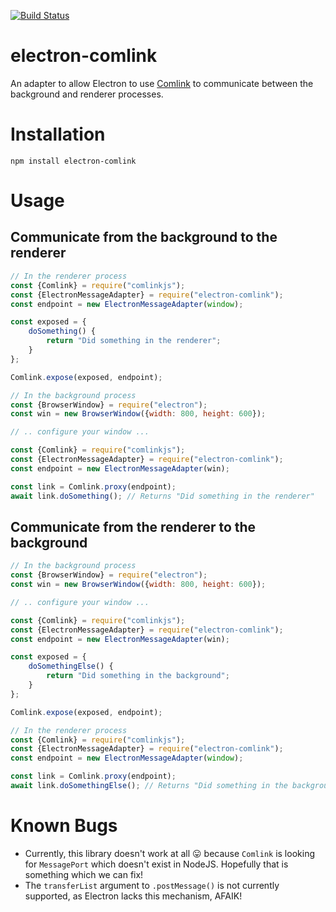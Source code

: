 [![Build Status](https://travis-ci.org/mikehall314/electron-comlink.svg?branch=master)](https://travis-ci.org/mikehall314/electron-comlink)

# electron-comlink
An adapter to allow Electron to use [Comlink](https://github.com/GoogleChromeLabs/comlink) to communicate between the background and renderer processes.

# Installation
```npm install electron-comlink```

# Usage
## Communicate from the background to the renderer
```js
// In the renderer process
const {Comlink} = require("comlinkjs");
const {ElectronMessageAdapter} = require("electron-comlink");
const endpoint = new ElectronMessageAdapter(window);

const exposed = {
    doSomething() {
        return "Did something in the renderer";
    }
};

Comlink.expose(exposed, endpoint);
```
```js
// In the background process
const {BrowserWindow} = require("electron");
const win = new BrowserWindow({width: 800, height: 600});

// .. configure your window ...

const {Comlink} = require("comlinkjs");
const {ElectronMessageAdapter} = require("electron-comlink");
const endpoint = new ElectronMessageAdapter(win);

const link = Comlink.proxy(endpoint);
await link.doSomething(); // Returns "Did something in the renderer"
```

## Communicate from the renderer to the background
```js
// In the background process
const {BrowserWindow} = require("electron");
const win = new BrowserWindow({width: 800, height: 600});

// .. configure your window ...

const {Comlink} = require("comlinkjs");
const {ElectronMessageAdapter} = require("electron-comlink");
const endpoint = new ElectronMessageAdapter(win);

const exposed = {
    doSomethingElse() {
        return "Did something in the background";
    }
};

Comlink.expose(exposed, endpoint);
```
```js
// In the renderer process
const {Comlink} = require("comlinkjs");
const {ElectronMessageAdapter} = require("electron-comlink");
const endpoint = new ElectronMessageAdapter(window);

const link = Comlink.proxy(endpoint);
await link.doSomethingElse(); // Returns "Did something in the background"
```

# Known Bugs
* Currently, this library doesn't work at all 😛 because `Comlink` is looking for `MessagePort` which doesn't exist in NodeJS. Hopefully that is something which we can fix!
* The `transferList` argument to `.postMessage()` is not currently supported, as Electron lacks this mechanism, AFAIK!
